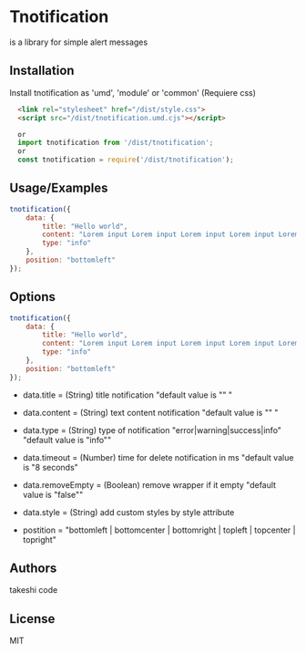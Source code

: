 
# Tnotification

is a library for simple alert messages


## Installation

Install tnotification as 'umd', 'module' or 'common' (Requiere css)

```html
  <link rel="stylesheet" href="/dist/style.css">
  <script src="/dist/tnotification.umd.cjs"></script>
```
```javascript
  or
  import tnotification from '/dist/tnotification';
  or
  const tnotification = require('/dist/tnotification');
```
## Usage/Examples

```javascript
tnotification({
    data: {
        title: "Hello world",
        content: "Lorem input Lorem input Lorem input Lorem input Lorem",
        type: "info"
    },
    position: "bottomleft"
});
```


## Options
```javascript
tnotification({
    data: {
        title: "Hello world",
        content: "Lorem input Lorem input Lorem input Lorem input Lorem",
        type: "info"
    },
    position: "bottomleft"
});
```

- data.title = (String) title notification "default value is "" "
- data.content = (String) text content notification "default value is "" "
- data.type = (String) type of notification "error|warning|success|info" "default value is "info""
- data.timeout = (Number) time for delete notification in ms "default value is "8 seconds"
- data.removeEmpty = (Boolean) remove wrapper if it empty "default value is "false""
- data.style = (String) add custom styles by style attribute 

- postition = "bottomleft | bottomcenter | bottomright | topleft | topcenter | topright"

## Authors
takeshi code


## License
MIT